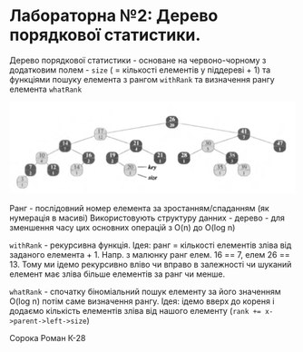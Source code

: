 # Лабораторна №2: Дерево порядкової статистики.

Дерево порядкової статистики - основане на червоно-чорному з додатковим полем - `size` ( = кількості елементів у піддереві + 1) та функціями пошуку елемента з рангом `withRank` та визначення рангу елемента `whatRank`

![alt text](ReadmeImages/RBTree.png)

Ранг - послідовний номер елемента за зростанням/спаданням (як нумерація в масиві)
Використовують структуру данних - дерево - для зменшення часу цих основних операцій з O(n) до O(log n)

`withRank` - рекурсивна функція. Ідея: ранг = кількості елементів зліва від заданого елемента + 1. 
Напр. з малюнку ранг елем. 16 == 7, елем 26 == 13.
Тому ми ідемо рекурсивно вліво чи вправо в залежності чи шуканий елемент має зліва більше елементів за ранг чи менше.

`whatRank` - спочатку біноміальний пошук елементу за його значенням O(log n) потім саме визначення рангу. Ідея: ідемо вверх до кореня і додаємо кількість елементів зліва від нашого елементу (`rank += x->parent->left->size`)

Сорока Роман К-28
